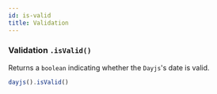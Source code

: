 ```yaml
---
id: is-valid
title: Validation
---
```


### Validation `.isValid()`

Returns a `boolean` indicating whether the `Dayjs`'s date is valid.

```js
dayjs().isValid()
```